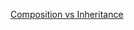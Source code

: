 [Composition vs Inheritance](https://www.thoughtworks.com/insights/blog/composition-vs-inheritance-how-choose)
